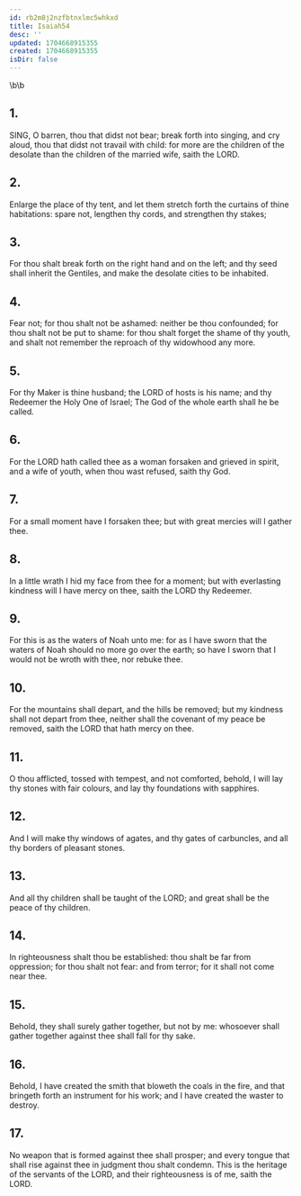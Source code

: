 ```yaml
---
id: rb2m8j2nzfbtnxlmc5whkxd
title: Isaiah54
desc: ''
updated: 1704668915355
created: 1704668915355
isDir: false
---
```

\b\b
## 1.
SING, O barren, thou that didst not bear; break forth into singing, and cry aloud, thou that didst not travail with child: for more are the children of the desolate than the children of the married wife, saith the LORD.
## 2.
Enlarge the place of thy tent, and let them stretch forth the curtains of thine habitations: spare not, lengthen thy cords, and strengthen thy stakes;
## 3.
For thou shalt break forth on the right hand and on the left; and thy seed shall inherit the Gentiles, and make the desolate cities to be inhabited.
## 4.
Fear not; for thou shalt not be ashamed: neither be thou confounded; for thou shalt not be put to shame: for thou shalt forget the shame of thy youth, and shalt not remember the reproach of thy widowhood any more.
## 5.
For thy Maker is thine husband; the LORD of hosts is his name; and thy Redeemer the Holy One of Israel; The God of the whole earth shall he be called.
## 6.
For the LORD hath called thee as a woman forsaken and grieved in spirit, and a wife of youth, when thou wast refused, saith thy God.
## 7.
For a small moment have I forsaken thee; but with great mercies will I gather thee.
## 8.
In a little wrath I hid my face from thee for a moment; but with everlasting kindness will I have mercy on thee, saith the LORD thy Redeemer.
## 9.
For this is as the waters of Noah unto me: for as I have sworn that the waters of Noah should no more go over the earth; so have I sworn that I would not be wroth with thee, nor rebuke thee.
## 10.
For the mountains shall depart, and the hills be removed; but my kindness shall not depart from thee, neither shall the covenant of my peace be removed, saith the LORD that hath mercy on thee.
## 11.
O thou afflicted, tossed with tempest, and not comforted, behold, I will lay thy stones with fair colours, and lay thy foundations with sapphires.
## 12.
And I will make thy windows of agates, and thy gates of carbuncles, and all thy borders of pleasant stones.
## 13.
And all thy children shall be taught of the LORD; and great shall be the peace of thy children.
## 14.
In righteousness shalt thou be established: thou shalt be far from oppression; for thou shalt not fear: and from terror; for it shall not come near thee.
## 15.
Behold, they shall surely gather together, but not by me: whosoever shall gather together against thee shall fall for thy sake.
## 16.
Behold, I have created the smith that bloweth the coals in the fire, and that bringeth forth an instrument for his work; and I have created the waster to destroy.
## 17.
No weapon that is formed against thee shall prosper; and every tongue that shall rise against thee in judgment thou shalt condemn.  This is the heritage of the servants of the LORD, and their righteousness is of me, saith the LORD.
